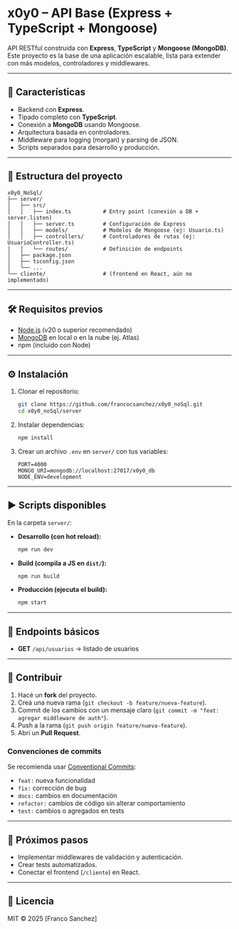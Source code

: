 # x0y0 – API Base (Express + TypeScript + Mongoose)

API RESTful construida con **Express**, **TypeScript** y **Mongoose (MongoDB)**.  
Este proyecto es la base de una aplicación escalable, lista para extender con más modelos, controladores y middlewares.

---

## 🚀 Características

- Backend con **Express**.
- Tipado completo con **TypeScript**.
- Conexión a **MongoDB** usando Mongoose.
- Arquitectura basada en controladores.
- Middleware para logging (morgan) y parsing de JSON.
- Scripts separados para desarrollo y producción.

---

## 📂 Estructura del proyecto

```
x0y0_NoSql/
├── server/
│   ├── src/
│   │   ├── index.ts          # Entry point (conexión a DB + server.listen)
│   │   ├── server.ts         # Configuración de Express
│   │   ├── models/           # Modelos de Mongoose (ej: Usuario.ts)
│   │   ├── controllers/      # Controladores de rutas (ej: UsuarioController.ts)
│   │   └── routes/           # Definición de endpoints
│   ├── package.json
│   ├── tsconfig.json
│   └── ...
└── cliente/                  # (frontend en React, aún no implementado)
```

---

## 🛠️ Requisitos previos

- [Node.js](https://nodejs.org/) (v20 o superior recomendado)
- [MongoDB](https://www.mongodb.com/) en local o en la nube (ej. Atlas)
- npm (incluido con Node)

---

## ⚙️ Instalación

1. Clonar el repositorio:

   ```bash
   git clone https://github.com/francocsanchez/x0y0_noSql.git
   cd x0y0_noSql/server
   ```

2. Instalar dependencias:

   ```bash
   npm install
   ```

3. Crear un archivo `.env` en `server/` con tus variables:
   ```env
   PORT=4000
   MONGO_URI=mongodb://localhost:27017/x0y0_db
   NODE_ENV=development
   ```

---

## ▶️ Scripts disponibles

En la carpeta `server/`:

- **Desarrollo (con hot reload):**
  ```bash
  npm run dev
  ```
- **Build (compila a JS en `dist/`):**
  ```bash
  npm run build
  ```
- **Producción (ejecuta el build):**
  ```bash
  npm start
  ```

---

## 📡 Endpoints básicos

- **GET** `/api/usuarios` → listado de usuarios

---

## 🤝 Contribuir

1. Hacé un **fork** del proyecto.
2. Creá una nueva rama (`git checkout -b feature/nueva-feature`).
3. Commit de los cambios con un mensaje claro (`git commit -m "feat: agregar middleware de auth"`).
4. Push a la rama (`git push origin feature/nueva-feature`).
5. Abrí un **Pull Request**.

### Convenciones de commits

Se recomienda usar [Conventional Commits](https://www.conventionalcommits.org/):

- `feat:` nueva funcionalidad
- `fix:` corrección de bug
- `docs:` cambios en documentación
- `refactor:` cambios de código sin alterar comportamiento
- `test:` cambios o agregados en tests

---

## 📖 Próximos pasos

- Implementar middlewares de validación y autenticación.
- Crear tests automatizados.
- Conectar el frontend (`/cliente`) en React.

---

## 📜 Licencia

MIT © 2025 [Franco Sanchez]
